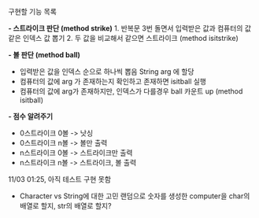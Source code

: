 구현할 기능 목록

**- 스트라이크 판단 (method strike)**
    1. 반복문 3번 돌면서 입력받은 값과 컴퓨터의 값 같은 인덱스 값 뽑기
    2. 두 값을 비교해서 같으면 스트라이크 (method isitstrike)

**- 볼 판단 (method ball)**
  - 입력받은 값을 인덱스 순으로 하나씩 뽑음 String arg 에 할당
  - 컴퓨터의 값에 arg 가 존재하는지 확인하고 존재하면 isitball 실행 
  - 컴퓨터의 값에 arg가 존재하지만, 인덱스가 다를경우 ball 카운트 up (method isitball)
  
**- 점수 알려주기**
  - 0스트라이크 0볼 -> 낫싱
  - 0스트라이크 n볼 -> 볼만 출력
  - n스트라이크 0볼 -> 스트라이크만 출력
  - n스트라이크 n볼 -> 스트라이크, 볼 출력

11/03 01:25, 아직 테스트 구현 못함

- Character vs String에 대한 고민
랜덤으로  숫자를 생성한 computer을 char의 배열로 할지, str의 배열로 할지?

